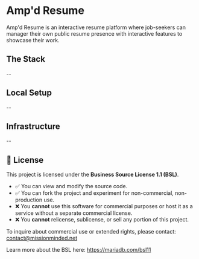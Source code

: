 # Amp'd Resume

Amp'd Resume is an interactive resume platform where job-seekers can manager their own public resume
presence with interactive features to showcase their work.

## The Stack

--

## Local Setup

--

## Infrastructure

--

## 💼 License

This project is licensed under the **Business Source License 1.1 (BSL)**.

- ✅ You can view and modify the source code.
- ✅ You can fork the project and experiment for non-commercial, non-production use.
- ❌ You **cannot** use this software for commercial purposes or host it as a service without a
  separate commercial license.
- ❌ You **cannot** relicense, sublicense, or sell any portion of this project.

To inquire about commercial use or extended rights, please contact: contact@missionminded.net

Learn more about the BSL here: https://mariadb.com/bsl11
